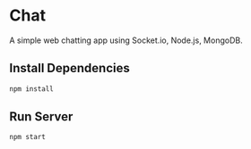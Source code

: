 # Chat

A simple web chatting app using Socket.io, Node.js, MongoDB.

## Install Dependencies
```bash
npm install 
```

## Run Server
```bash
npm start
```

